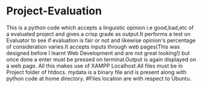 # Project-Evaluation
This is a python code which accepts a linguistic opinion i.e good,bad,etc of a evaluated project and gives a crisp grade as output.It performs a test on Evaluator to see if evaluation is fair or not and likewise opinion's percentage of consideration varies.It accepts inputs through web pages(This was designed before I learnt Web Development and are not great looking!) but once done a enter must be pressed on terminal.Output is again displayed on a web page.
All this makes use of XAMPP Localhost.All files must be in Project folder of htdocs.
mydata is a binary file and is present along with python code at home directory.
#Files location are with respect to Ubuntu.
